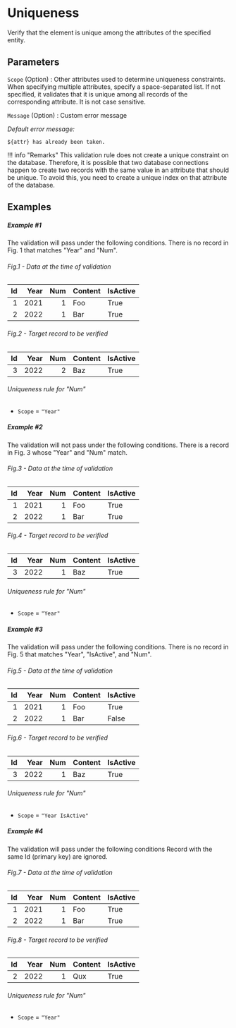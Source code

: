 # Uniqueness

Verify that the element is unique among the attributes of the specified entity.

## Parameters

`Scope` (Option)
: Other attributes used to determine uniqueness constraints. When specifying multiple attributes, specify a space-separated list. If not specified, it validates that it is unique among all records of the corresponding attribute. It is not case sensitive.

`Message` (Option)
:   Custom error message

_Default error message:_

    ${attr} has already been taken.

!!! info "Remarks"
    This validation rule does not create a unique constraint on the database. Therefore, it is possible that two database connections happen to create two records with the same value in an attribute that should be unique. To avoid this, you need to create a unique index on that attribute of the database.

## Examples

##### Example #1

The validation will pass under the following conditions.
There is no record in Fig. 1 that matches "Year" and "Num".

###### Fig.1 - Data at the time of validation

|  Id | Year | Num | Content | IsActive |
| --: | ---: | --: | ------- | -------- |
|   1 | 2021 |   1 | Foo     | True     |
|   2 | 2022 |   1 | Bar     | True     |

###### Fig.2 - Target record to be verified

|  Id | Year | Num | Content | IsActive |
| --: | ---: | --: | ------- | -------- |
|   3 | 2022 |   2 | Baz     | True     |

###### Uniqueness rule for "Num"

- `Scope` = `"Year"`

##### Example #2

The validation will not pass under the following conditions.
There is a record in Fig. 3 whose "Year" and "Num" match.

###### Fig.3 - Data at the time of validation

|  Id | Year | Num | Content | IsActive |
| --: | ---: | --: | ------- | -------- |
|   1 | 2021 |   1 | Foo     | True     |
|   2 | 2022 |   1 | Bar     | True     |

###### Fig.4 - Target record to be verified

|  Id | Year | Num | Content | IsActive |
| --: | ---: | --: | ------- | -------- |
|   3 | 2022 |   1 | Baz     | True     |

###### Uniqueness rule for "Num"

- `Scope` = `"Year"`

##### Example #3

The validation will pass under the following conditions.
There is no record in Fig. 5 that matches "Year", "IsActive", and "Num".

###### Fig.5 - Data at the time of validation

|  Id | Year | Num | Content | IsActive |
| --: | ---: | --: | ------- | -------- |
|   1 | 2021 |   1 | Foo     | True     |
|   2 | 2022 |   1 | Bar     | False     |

###### Fig.6 - Target record to be verified

|  Id | Year | Num | Content | IsActive |
| --: | ---: | --: | ------- | -------- |
|   3 | 2022 |   1 | Baz     | True     |

###### Uniqueness rule for "Num"

- `Scope` = `"Year IsActive"`

##### Example #4

The validation will pass under the following conditions
Record with the same Id (primary key) are ignored.

###### Fig.7 - Data at the time of validation

|  Id | Year | Num | Content | IsActive |
| --: | ---: | --: | ------- | -------- |
|   1 | 2021 |   1 | Foo     | True     |
|   2 | 2022 |   1 | Bar     | True     |

###### Fig.8 - Target record to be verified

|  Id | Year | Num | Content | IsActive |
| --: | ---: | --: | ------- | -------- |
|   2 | 2022 |   1 | Qux     | True     |

###### Uniqueness rule for "Num"

- `Scope` = `"Year"`
